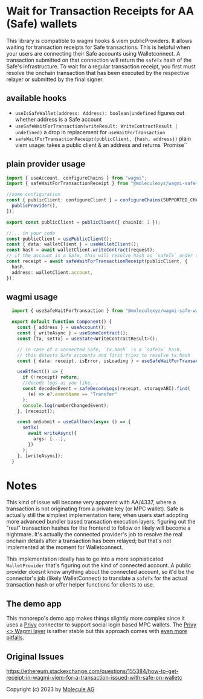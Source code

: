 # Wait for Transaction Receipts for AA (Safe) wallets

This library is compatible to wagmi hooks & viem publicProviders. It allows waiting for transaction receipts for Safe transactions. This is helpful when your users are connecting their Safe accounts using Walletconnect. A transaction submitted on that connection will return the `safeTx` hash of the Safe's infrastructure. To wait for a regular transaction receipt, you first must resolve the onchain transaction that has been executed by the respective relayer or submitted by the final signer.

## available hooks

- `useIsSafeWallet(address: Address): boolean|undefined` figures out whether address is a Safe account
- `useSafeWaitForTransaction(writeResult: WriteContractResult | undefined)` a drop in replacement for `useWaitForTransaction`
- `safeWaitForTransactionReceipt(publicClient, {hash, address})` plain viem usage: takes a public client & an address and returns `Promise<TransactionReceipt>``

## plain provider usage

```ts
import { useAccount, configureChains } from "wagmi";
import { safeWaitForTransactionReceipt } from "@moleculexyz/wagmi-safe-wait-for-tx";

//some configuration
const { publicClient: configureClient } = configureChains(SUPPORTED_CHAINS, [
  publicProvider(),
]);

export const publicClient = publicClient({ chainId: 1 });

//... in your code
const publicClient = usePublicClient();
const { data: walletClient } = useWalletClient();
const hash = await walletClient.writeContract(request);
// if the account is a Safe, this will resolve hash as `safeTx` under the hood:
const receipt = await safeWaitForTransactionReceipt(publicClient, {
  hash,
  address: walletClient.account,
});
```

## wagmi usage

```ts
  import { useSafeWaitForTransaction } from "@moleculexyz/wagmi-safe-wait-for-tx";

  export default function Component() {
    const { address } = useAccount();
    const { writeAsync } = useSomeContract();
    const [tx, setTx] = useState<WriteContractResult>();

    // in case of a connected Safe, `tx.hash` is a `safeTx` hash.
    // this detects Safe accounts and first tries to resolve tx.hash
    const { data: receipt, isError, isLoading } = useSafeWaitForTransaction(tx);

    useEffect(() => {
      if (!receipt) return;
      //decode logs as you like...
      const decodedEvent = safeDecodeLogs(receipt, storageABI).find(
        (e) => e?.eventName == "Transfer"
      );
      console.log(numberChangedEvent);
    }, [receipt]);

    const onSubmit = useCallback(async () => {
      setTx(
        await writeAsync({
          args: [...],
        })
      );
    }, [writeAsync]);
  }

```

# Notes

This kind of issue will become very apparent with AA/4337, where a transaction is not originating from a private key (or MPC wallet). Safe is actually still the simplest implementation here; when users start adopting more advanced bundler based transaction execution layers, figuring out the "real" transaction hashes for the frontend to follow on likely will become a nightmare. It's actually the connected provider's job to resolve the real onchain details after a transaction has been relayed; but that's not implemented at the moment for Walletconnect.

This implementation ideally has to go into a more sophisticated `WalletProvider` that's figuring out the kind of connected account. A public provider doesnt know anything about the connected account, so it'd be the connector's job (likely WalletConnect) to translate a `safeTx` for the actual transaction hash or offer helper functions for clients to use.

## The demo app

This monorepo's demo app makes things slightly more complex since it uses a [Privy](https://privy.io) connector to support social login based MPC wallets. The [Privy <> Wagmi layer](https://docs.privy.io/guide/guides/wagmi) is rather stable but this approach comes with [even more pitfalls](https://docs.privy.io/guide/guides/wagmi#4-set-the-users-active-wallet).

## Original Issues

https://ethereum.stackexchange.com/questions/155384/how-to-get-receipt-in-wagmi-viem-for-a-transaction-issued-with-safe-on-walletc

Copyright (c) 2023 by [Molecule AG](https://molecule.xyz)
